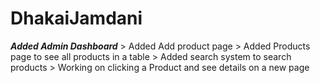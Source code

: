# DhakaiJamdani

***Added Admin Dashboard***
    > Added Add product page
    > Added Products page to see all products in a table
    > Added search system to search products
    > Working on clicking a Product and see details on a new page
